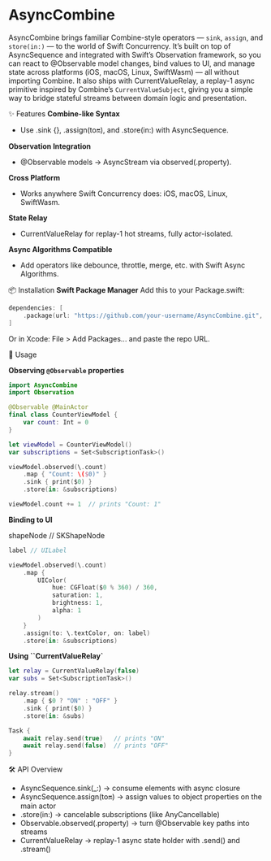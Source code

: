 # AsyncCombine

AsyncCombine brings familiar Combine-style operators — `sink`, `assign`, and `store(in:)` — to the world of Swift Concurrency.
It’s built on top of AsyncSequence and integrated with Swift’s Observation framework, so you can react to @Observable model changes, bind values to UI, and manage state across platforms (iOS, macOS, Linux, SwiftWasm) — all without importing Combine.
It also ships with CurrentValueRelay, a replay-1 async primitive inspired by Combine’s `CurrentValueSubject`, giving you a simple way to bridge stateful streams between domain logic and presentation.

✨ Features
**Combine-like Syntax**
- Use .sink {}, .assign(to:on:), and .store(in:) with AsyncSequence.

**Observation Integration**
- @Observable models → AsyncStream via observed(\.property).

**Cross Platform**
- Works anywhere Swift Concurrency does: iOS, macOS, Linux, SwiftWasm.

**State Relay**
- CurrentValueRelay<Value> for replay-1 hot streams, fully actor-isolated.

**Async Algorithms Compatible**
- Add operators like debounce, throttle, merge, etc. with Swift Async Algorithms.

📦 Installation
**Swift Package Manager**
Add this to your Package.swift:
```swift
dependencies: [
    .package(url: "https://github.com/your-username/AsyncCombine.git", from: "1.0.0")
]
```

Or in Xcode: File > Add Packages... and paste the repo URL.

🚀 Usage

**Observing `@Observable` properties**

```swift
import AsyncCombine
import Observation

@Observable @MainActor
final class CounterViewModel {
    var count: Int = 0
}

let viewModel = CounterViewModel()
var subscriptions = Set<SubscriptionTask>()

viewModel.observed(\.count)
    .map { "Count: \($0)" }
    .sink { print($0) }
    .store(in: &subscriptions)

viewModel.count += 1  // prints "Count: 1"
```

**Binding to UI**

shapeNode // SKShapeNode

```swift
label // UILabel

viewModel.observed(\.count)
    .map { 
        UIColor(
            hue: CGFloat($0 % 360) / 360,
            saturation: 1,
            brightness: 1,
            alpha: 1
        )
    }
    .assign(to: \.textColor, on: label)
    .store(in: &subscriptions)
```

**Using ``CurrentValueRelay`**
``` swift
let relay = CurrentValueRelay(false)
var subs = Set<SubscriptionTask>()

relay.stream()
    .map { $0 ? "ON" : "OFF" }
    .sink { print($0) }
    .store(in: &subs)

Task {
    await relay.send(true)   // prints "ON"
    await relay.send(false)  // prints "OFF"
}

```

🛠 API Overview
- AsyncSequence.sink(_:) → consume elements with async closure
- AsyncSequence.assign(to:on:) → assign values to object properties on the main actor
- .store(in:) → cancelable subscriptions (like AnyCancellable)
- Observable.observed(\.property) → turn @Observable key paths into streams
- CurrentValueRelay<Value> → replay-1 async state holder with .send() and .stream()
